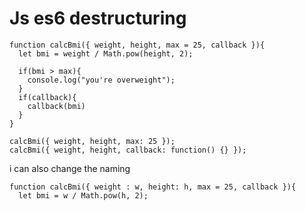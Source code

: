 # Js es6 destructuring

```
function calcBmi({ weight, height, max = 25, callback }){
  let bmi = weight / Math.pow(height, 2);

  if(bmi > max){
    console.log("you're overweight");
  }
  if(callback){
    callback(bmi)
  }
}

calcBmi({ weight, height, max: 25 });
calcBmi({ weight, height, callback: function() {} });
```

i can also change the naming
```
function calcBmi({ weight : w, height: h, max = 25, callback }){
  let bmi = w / Math.pow(h, 2);
```
